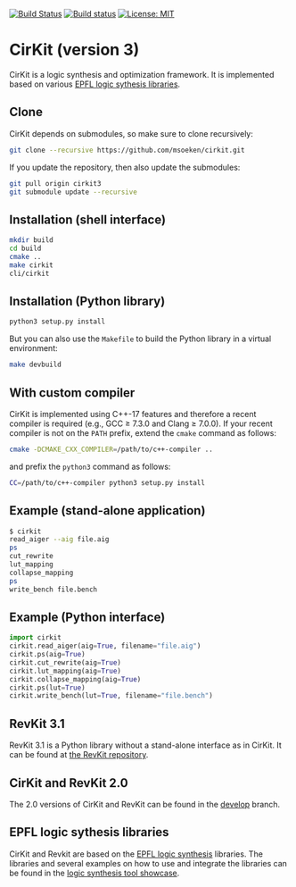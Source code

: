 [![Build Status](https://travis-ci.org/msoeken/cirkit.svg?branch=cirkit3)](https://travis-ci.org/msoeken/cirkit)
[![Build status](https://ci.appveyor.com/api/projects/status/201o4wdh0gmb56et?svg=true)](https://ci.appveyor.com/project/msoeken/cirkit)
[![License: MIT](https://img.shields.io/badge/License-MIT-yellow.svg)](https://opensource.org/licenses/MIT)

# CirKit (version 3)

CirKit is a logic synthesis and optimization framework.  It is
implemented based on various [EPFL logic sythesis libraries](https://github.com/lsils/lstools-showcase).

## Clone

CirKit depends on submodules, so make sure to clone recursively:

```bash
git clone --recursive https://github.com/msoeken/cirkit.git
```

If you update the repository, then also update the submodules:

```bash
git pull origin cirkit3
git submodule update --recursive
```

## Installation (shell interface)

```bash
mkdir build
cd build
cmake ..
make cirkit
cli/cirkit
```

## Installation (Python library)

```bash
python3 setup.py install
```

But you can also use the `Makefile` to build the Python library in a virtual
environment:

```bash
make devbuild
```

## With custom compiler

CirKit is implemented using C++-17 features and therefore a recent compiler is
required (e.g., GCC ≥ 7.3.0 and Clang ≥ 7.0.0).  If your recent compiler is not
on the `PATH` prefix, extend the `cmake` command as follows:

```bash
cmake -DCMAKE_CXX_COMPILER=/path/to/c++-compiler ..
```

and prefix the `python3` command as follows:

```bash
CC=/path/to/c++-compiler python3 setup.py install
```

## Example (stand-alone application)

```bash
$ cirkit
read_aiger --aig file.aig
ps
cut_rewrite
lut_mapping
collapse_mapping
ps
write_bench file.bench
```

## Example (Python interface)

```python
import cirkit
cirkit.read_aiger(aig=True, filename="file.aig")
cirkit.ps(aig=True)
cirkit.cut_rewrite(aig=True)
cirkit.lut_mapping(aig=True)
cirkit.collapse_mapping(aig=True)
cirkit.ps(lut=True)
cirkit.write_bench(lut=True, filename="file.bench")
```

## RevKit 3.1

RevKit 3.1 is a Python library without a stand-alone interface as in CirKit.
It can be found at [the RevKit repository](https://github.com/msoeken/revkit).

## CirKit and RevKit 2.0

The 2.0 versions of CirKit and RevKit can be found
in the [develop](https://github.com/msoeken/cirkit/tree/develop/) branch.


## EPFL logic sythesis libraries

CirKit and Revkit are based on the [EPFL logic synthesis](https://lsi.epfl.ch/page-138455-en.html) libraries.  The libraries and several examples on how to use and integrate the libraries can be found in the [logic synthesis tool showcase](https://github.com/lsils/lstools-showcase).



